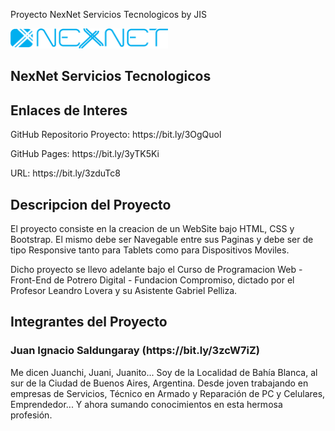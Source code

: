 Proyecto NexNet Servicios Tecnologicos by JIS

<img src="public/img/nn-logo-celeste-transp.png" width=50%/>
<h2>NexNet Servicios Tecnologicos</h2>

<h2>Enlaces de Interes</h2>

<p>GitHub Repositorio Proyecto: https://bit.ly/3OgQuol</p>
<p>GitHub Pages: https://bit.ly/3yTK5Ki</p>
<p>URL: https://bit.ly/3zduTc8</p>


<h2>Descripcion del Proyecto</h2>

<p>El proyecto consiste en la creacion de un WebSite bajo HTML, CSS y Bootstrap. El mismo debe ser Navegable entre sus Paginas y debe ser de tipo Responsive tanto para Tablets como para Dispositivos Moviles.</p>

<p>Dicho proyecto se llevo adelante bajo el Curso de Programacion Web - Front-End de Potrero Digital - Fundacion Compromiso, dictado por el Profesor Leandro Lovera y su Asistente Gabriel Pelliza.</p>

<h2>Integrantes del Proyecto</h2>

<h3>Juan Ignacio Saldungaray (https://bit.ly/3zcW7iZ)</h3>
<p>Me dicen Juanchi, Juani, Juanito... Soy de la Localidad de Bahía Blanca, al sur de la Ciudad de Buenos Aires, Argentina. Desde joven trabajando en empresas de Servicios, Técnico en Armado y Reparación de PC y Celulares, Emprendedor... Y ahora sumando conocimientos en esta hermosa profesión.</p>